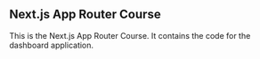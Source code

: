 ## Next.js App Router Course

This is  the Next.js App Router Course. It contains the code for the dashboard application.

